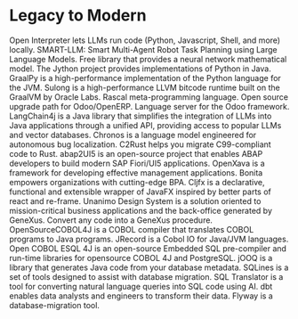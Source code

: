 # Legacy to Modern

Open Interpreter lets LLMs run code (Python, Javascript, Shell, and more) locally. SMART-LLM: Smart Multi-Agent Robot Task Planning using Large Language Models. Free library that provides a neural network mathematical model. The Jython project provides implementations of Python in Java. GraalPy is a high-performance implementation of the Python language for the JVM. Sulong is a high-performance LLVM bitcode runtime built on the GraalVM by Oracle Labs. Rascal meta-programming language. Open source upgrade path for Odoo/OpenERP. Language server for the Odoo framework. LangChain4j is a Java library that simplifies the integration of LLMs into Java applications through a unified API, providing access to popular LLMs and vector databases. Chronos is a language model engineered for autonomous bug localization. C2Rust helps you migrate C99-compliant code to Rust. abap2UI5 is an open-source project that enables ABAP developers to build modern SAP Fiori/UI5 applications. OpenXava is a framework for developing effective management applications. Bonita empowers organizations with cutting-edge BPA. Cljfx is a declarative, functional and extensible wrapper of JavaFX inspired by better parts of react and re-frame. Unanimo Design System is a solution oriented to mission-critical business applications and the back-office generated by GeneXus. Convert any code into a GeneXus procedure. OpenSourceCOBOL4J is a COBOL compiler that translates COBOL programs to Java programs. JRecord is a Cobol IO for Java/JVM languages. Open COBOL ESQL 4J is an open-source Embedded SQL pre-compiler and run-time libraries for opensource COBOL 4J and PostgreSQL. jOOQ is a library that generates Java code from your database metadata. SQLines is a set of tools designed to assist with database migration. SQL Translator is a tool for converting natural language queries into SQL code using AI. dbt enables data analysts and engineers to transform their data. Flyway is a database-migration tool.